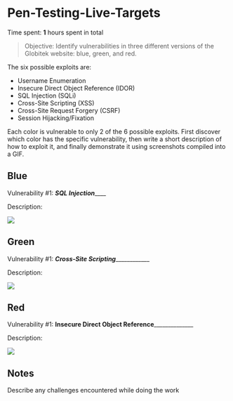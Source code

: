 # Pen-Testing-Live-Targets


Time spent: **1** hours spent in total

> Objective: Identify vulnerabilities in three different versions of the Globitek website: blue, green, and red.

The six possible exploits are:

* Username Enumeration
* Insecure Direct Object Reference (IDOR)
* SQL Injection (SQLi)
* Cross-Site Scripting (XSS)
* Cross-Site Request Forgery (CSRF)
* Session Hijacking/Fixation

Each color is vulnerable to only 2 of the 6 possible exploits. First discover which color has the specific vulnerability, then write a short description of how to exploit it, and finally demonstrate it using screenshots compiled into a GIF.

## Blue

Vulnerability #1: _______SQL Injection___________

Description:

<img src="Blue.gif">


## Green

Vulnerability #1: ___Cross-Site Scripting_______________

Description:

<img src="Green.gif">


## Red

Vulnerability #1: __Insecure Direct Object Reference________________

Description:

<img src="Red.gif">


## Notes

Describe any challenges encountered while doing the work
